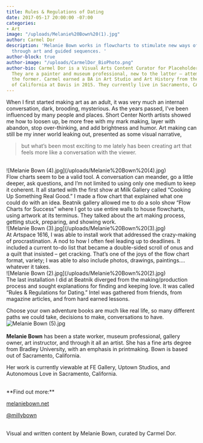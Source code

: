 ```yaml
---
title: Rules & Regulations of Dating
date: 2017-05-17 20:00:00 -07:00
categories:
- Art
image: "/uploads/Melanie%20Bown%20(1).jpg"
author: Carmel Dor
description: 'Melanie Bown works in flowcharts to stimulate new ways of understanding
  through art and guided sequences. '
author-block: true
author-image: "/uploads/CarmelDor_BioPhoto.png"
author-bio: Carmel Dor is a Visual Arts Content Curator for Placeholder Magazine.
  They are a painter and museum professional, new to the latter – attempting to navigate
  the former. Carmel earned a BA in Art Studio and Art History from the University
  of California at Davis in 2015. They currently live in Sacramento, CA.
---
```


When I first started making art as an adult, it was very much an internal conversation, dark, brooding, mysterious. As the years passed, I’ve been influenced by many people and places. Short Center North artists showed me how to loosen up, be more free with my mark making, layer with abandon, stop over-thinking, and add brightness and humor. Art making can still be my inner world leaking out, presented as some visual narrative,
 > but what’s been most exciting to me lately has been creating art that feels more like a conversation with the viewer.
<br>
![Melanie Bown (4).jpg](/uploads/Melanie%20Bown%20(4).jpg)
<br>
Flow charts seem to be a valid tool. A conversation can meander, go a little deeper, ask questions, and I’m not limited to using only one medium to keep it coherent. It all started with the first show at Milk Gallery called “Cooking Up Something Real Good.” I made a flow chart that explained what one could do with an idea. Beatnik gallery allowed me to do a solo show “Flow Charts for Success” where I got to use entire walls to house flowcharts, using artwork at its terminus. They talked about the art making process, getting stuck, preparing, and showing work.
<br>
![Melanie Bown (3).jpg](/uploads/Melanie%20Bown%20(3).jpg)
<br>
At Artspace 1616, I was able to install work that addressed the crazy-making of procrastination. A nod to how I often feel leading up to deadlines. It included a current to-do list that became a double-sided scroll of onus and a quilt that insisted – get cracking. That’s one of the joys of the flow chart format, variety; I was able to also include photos, drawings, paintings…. whatever it takes.
<br>
![Melanie Bown (2).jpg](/uploads/Melanie%20Bown%20(2).jpg)
<br>
The last installation I did at Beatnik diverged from the making/production process and sought explanations for finding and keeping love. It was called “Rules & Regulations for Dating.” Intel was gathered from friends, from magazine articles, and from hard earned lessons.

Choose your own adventure books are much like real life, so many different paths we could take, decisions to make, conversations to have.
<br>
![Melanie Bown (5).jpg](/uploads/Melanie%20Bown%20(5).jpg)
<br>
<br>
**Melanie Bown** has been a state worker, museum professional, gallery owner, art instructor, and through it all an artist. She has a fine arts degree from Bradley University, with an emphasis in printmaking. Bown is based out of Sacramento, California.

Her work is currently viewable at FE Gallery, Uptown Studios, and Autonomous Love in Sacramento, California. 

<br>
**Find out more:**

[melaniebown.net](www.melaniebown.net)

[@millybown](https://www.instagram.com/millybown/)

<br>
Visual and written content by Melanie Bown, curated by Carmel Dor.